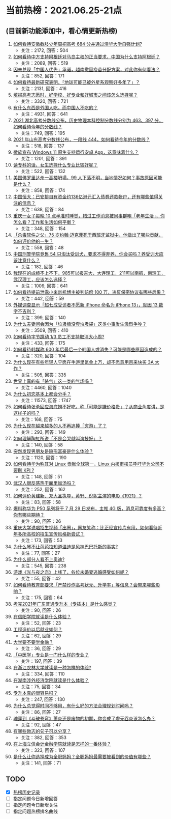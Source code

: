 # 当前热榜：2021.06.25-21点
## (目前新功能添加中，看心情更新热榜)
1. [如何看待安徽截肢少年周桐高考 684 分并通过清华大学自强计划?](https://www.zhihu.com/question/466893194)
    * 关注：2172, 回答：504
2. [如何看待中方支持阿根廷对马岛主权的正当要求，中国为什么支持阿根廷？](https://www.zhihu.com/question/467311565)
    * 关注：2089, 回答：519
3. [因未兑现「中国人优先」承诺，越南撤回疫苗分配方案，对此你有何看法？](https://www.zhihu.com/question/467422127)
    * 关注：852, 回答：171
4. [如何看待最新研究表明，「地球可能已被外星系观察好多年了」？](https://www.zhihu.com/question/467357820)
    * 关注：2131, 回答：416
5. [填报高考志愿时，好学校、好专业和好城市之间该怎么选择呢？](https://www.zhihu.com/question/329378948)
    * 关注：3320, 回答：721
6. [有什么东西是外国人吃，而中国人不吃的？](https://www.zhihu.com/question/314472784)
    * 关注：4931, 回答：641
7. [2021 湖北高考分数线公布，历史物理本科控制分数线分别为 463、397 分，如何看待今年的分数线？](https://www.zhihu.com/question/466845936)
    * 关注：749, 回答：195
8. [2021 年山东高考分数线公布，一段线 444，如何看待今年的分数线？](https://www.zhihu.com/question/466845954)
    * 关注：518, 回答：137
9. [微软宣布 Windows 11 原生支持运行安卓 App，这意味着什么？](https://www.zhihu.com/question/467245680)
    * 关注：1201, 回答：391
10. [读专科的话，女生选择什么专业比较好呢？](https://www.zhihu.com/question/306595000)
    * 关注：522, 回答：132
11. [美国佛罗里达州一高楼坍塌，99 人下落不明，当地情况如何？事故原因可能是什么？](https://www.zhihu.com/question/467303333)
    * 关注：858, 回答：174
12. [中国恒大：已安排自有资金约136亿港元汇入债券还款帐户，还有哪些值得关注的信息？](https://www.zhihu.com/question/467036379)
    * 关注：638, 回答：84
13. [重庆一女子每晚 10 点半准时睡觉，错过工作消息被同事群嘲「老年生活」，你怎么看？工作和生活如何平衡？](https://www.zhihu.com/question/467374229)
    * 关注：348, 回答：154
14. [「杀毒软件之父」75 岁约翰·迈克菲死于西班牙监狱中，他做出了哪些贡献，如何评价他的一生？](https://www.zhihu.com/question/466970484)
    * 关注：558, 回答：48
15. [中国刑警学院竞售 54 只淘汰受训犬，要求不得弃养，你会买吗？养受训犬应该注意什么？](https://www.zhihu.com/question/467076616)
    * 关注：182, 回答：46
16. [我现在的成绩不上不下，985可以报吉大，大连理工，211可以南航，南理工，武汉理工，应该怎么选择？](https://www.zhihu.com/question/408865252)
    * 关注：1009, 回答：641
17. [如何看待提前泄露小米新机博主被判赔偿 100 万，违反保密协议有哪些后果？](https://www.zhihu.com/question/467194586)
    * 关注：442, 回答：59
18. [外媒调查显示「超七成受访者不愿新 iPhone 命名为 iPhone 13」，就因 13 数字不吉利？](https://www.zhihu.com/question/466783287)
    * 关注：399, 回答：140
19. [为什么夫妻间会因为「垃圾桶没套垃圾袋」这类小事发生激烈争吵？](https://www.zhihu.com/question/25831538)
    * 关注：3509, 回答：410
20. [如何看待字节跳动 1/3 员工不支持取消大小周?](https://www.zhihu.com/question/466269557)
    * 关注：433, 回答：175
21. [如何看待韩媒称 600 年后最后一个韩国人或消失？可能是哪些原因造成的？](https://www.zhihu.com/question/466322719)
    * 关注：320, 回答：104
22. [为什么现在有些年轻人宁愿在手游里氪金上万，却不愿意用百来块买 3A 大作？](https://www.zhihu.com/question/466910345)
    * 关注：505, 回答：335
23. [世界上真的有「杀气」这一类的气场吗？](https://www.zhihu.com/question/30889739)
    * 关注：4460, 回答：1040
24. [为什么初恋基本上都会分手？](https://www.zhihu.com/question/24684849)
    * 关注：11573, 回答：1747
25. [如何看待张勇回应海底捞不好吃，称「可能是嫌价格贵」？从商业角度讲，是这样子的吗？](https://www.zhihu.com/question/467212754)
    * 关注：168, 回答：75
26. [为什么现在越来越多的人不再追捧「穷游」了？](https://www.zhihu.com/question/464479994)
    * 关注：293, 回答：149
27. [如何理解陶虹所说「不是会哭就叫演技好」？](https://www.zhihu.com/question/466270106)
    * 关注：140, 回答：58
28. [突然发现男朋友是隐形富豪是什么体验？](https://www.zhihu.com/question/271344191)
    * 关注：1120, 回答：190
29. [如何看待华为称其对 Linux 贡献全球第一，Linux 内核审核员呼吁华为公司不要刷 KPI ?](https://www.zhihu.com/question/466395247)
    * 关注：148, 回答：51
30. [武汉人很反感热干面里加汤吗？](https://www.zhihu.com/question/327570954)
    * 关注：252, 回答：162
31. [如何评价黄建新、郑大圣执导，黄轩、倪妮主演的电影《1921》？](https://www.zhihu.com/question/461704613)
    * 关注：83, 回答：58
32. [爆料称华为 P50 系列将于 7 月 29 日发布，主推 4G 版，消息可靠度有多高？你有哪些期待？](https://www.zhihu.com/question/466619748)
    * 关注：90, 回答：26
33. [重庆大学说唱招生视频「出圈」，网友笑称：比正经宣传片有用，如何看待近年多所高校的招生宣传风格新尝试？](https://www.zhihu.com/question/467010930)
    * 关注：173, 回答：53
34. [为什么琴不让芭芭拉知道温迪是风神巴巴托斯的事实?](https://www.zhihu.com/question/465461958)
    * 关注：77, 回答：27
35. [为什么部分人看不上奥迪?](https://www.zhihu.com/question/465387085)
    * 关注：545, 回答：238
36. [游戏《光与夜之恋》上线了，各位未婚妻逃婚感受如何呢？](https://www.zhihu.com/question/466812185)
    * 关注：55, 回答：42
37. [如何看待教育部要求「严禁炒作高考状元、升学率」等信息？会带来哪些影响？](https://www.zhihu.com/question/466739033)
    * 关注：175, 回答：64
38. [考完2021年广东普通专升本（专插本）是什么感觉？](https://www.zhihu.com/question/454159652)
    * 关注：90, 回答：26
39. [在信阳学院就读是什么体验？](https://www.zhihu.com/question/401648957)
    * 关注：52, 回答：23
40. [工程造价以后就业如何？](https://www.zhihu.com/question/453195740)
    * 关注：62, 回答：29
41. [大学要不要学金融？](https://www.zhihu.com/question/465082063)
    * 关注：36, 回答：29
42. [「中医学」专业是一门什么样的专业？](https://www.zhihu.com/question/324788447)
    * 关注：197, 回答：39
43. [在浙江农林大学就读是一种怎样的体验?](https://www.zhihu.com/question/29538514)
    * 关注：334, 回答：110
44. [在湖南涉外经济学院就读是什么体验？](https://www.zhihu.com/question/401640864)
    * 关注：75, 回答：34
45. [专升本真的很容易吗？](https://www.zhihu.com/question/458717759)
    * 关注：247, 回答：130
46. [为什么总觉得时间不够用，有什么好的方法合理规划时间吗？](https://www.zhihu.com/question/466307798)
    * 关注：86, 回答：27
47. [魂穿到《斗破苍穹》萧炎还是废物的初期，你变成了虚无吞炎该怎么办？](https://www.zhihu.com/question/466670709)
    * 关注：92, 回答：47
48. [有哪些励志的句子可以分享？](https://www.zhihu.com/question/462072818)
    * 关注：382, 回答：353
49. [在上海立信会计金融学院就读是怎样的一番体验？](https://www.zhihu.com/question/62838644)
    * 关注：323, 回答：107
50. [是什么让你选择成为全职妈妈？全职妈妈最需要被看到的价值有哪些？](https://www.zhihu.com/question/466549736)
    * 关注：141, 回答：71
## TODO
* [x] [热榜历史记录](hot_history/AllHot.md)
* [ ] 指定问题今日新增回答
* [ ] 指定问题今日新增关注
* [ ] 指定问题热榜排名曲线
